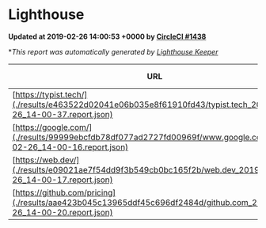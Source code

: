 
# Lighthouse

**Updated at 2019-02-26 14:00:53 +0000 by [CircleCI #1438](https://circleci.com/gh/ItinerisLtd/lighthouse-keeper-example/1438)**

**This report was automatically generated by [Lighthouse Keeper](https://github.com/itinerisltd/lighthouse-keeper)*

| URL | Performance | Accessibility | Best Practices | SEO | PWA | Updated At |
| --- | --- | --- | --- | --- | --- | --- |
| [https://typist.tech/](./results/e463522d02041e06b035e8f61910fd43/typist.tech_2019-02-26_14-00-37.report.json) | 1 |  |  |  |  | 2019-02-26T14:00:37.470Z |
| [https://google.com/](./results/99999ebcfdb78df077ad2727fd00969f/www.google.com_2019-02-26_14-00-16.report.json) | 0.96 | 0.71 | 0.93 | 0.8 | 0.58 | 2019-02-26T14:00:16.008Z |
| [https://web.dev/](./results/e09021ae7f54dd9f3b549cb0bc165f2b/web.dev_2019-02-26_14-00-17.report.json) | 0.95 | 0.93 | 1 | 0.91 | 1 | 2019-02-26T14:00:17.126Z |
| [https://github.com/pricing](./results/aae423b045c13965ddf45c696df2484d/github.com_2019-02-26_14-00-20.report.json) | 0.8 | 0.89 | 0.93 | 0.9 | 0.58 | 2019-02-26T14:00:20.680Z |
